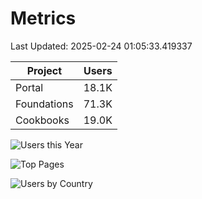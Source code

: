 # Metrics 

Last Updated: 2025-02-24 01:05:33.419337

| Project | Users |
| ----- | ----- |
| Portal | 18.1K |
| Foundations | 71.3K |
| Cookbooks | 19.0K |

![Users this Year](metrics/thisyear.png)

![Top Pages](metrics/toppages.png)

![Users by Country](metrics/bycountry.png)

